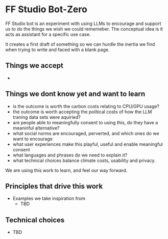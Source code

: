 # FF Studio Bot-Zero

FF Studio bot is an experiment with using LLMs to encourage and support us to do the things we wish we could rememeber. The conceptual idea is it acts as assistant for a specific use case.

It creates a first draft of something so we can hurdle the inertia we find when trying to write and faced with a blank page.

## Things we accept
- 

## Things we dont know yet and want to learn
- is the outcome is worth the carbon costs relating to CPU/GPU usage?
- the outcome is worth accepting the political costs of how the LLM traning data sets were aquiried?
- are people able to meaningfully consent to using this, do they have a meaninful alternative?
- what social norms are encouraged, perverted, and which ones do we want to encourage
- what user experiences make this playful, useful and enable meaningful consent
- what languages and phrases do we need to explain it?
- what technical choices balance climate costs, usability and privacy.

We are using this work to learn, and feel our way forward.

## Principles that drive this work
- Examples we take inspiration from 
  - TBD

## Technical choices
- TBD

